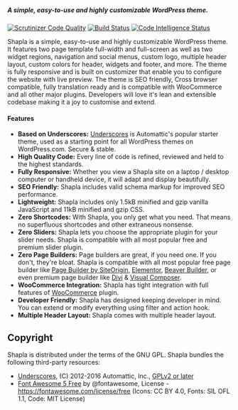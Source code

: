 ##### A simple, easy-to-use and highly customizable WordPress theme.

[![Scrutinizer Code Quality](https://scrutinizer-ci.com/g/sayful1/shapla/badges/quality-score.png?b=master)](https://scrutinizer-ci.com/g/sayful1/shapla/?branch=master)
[![Build Status](https://scrutinizer-ci.com/g/sayful1/shapla/badges/build.png?b=master)](https://scrutinizer-ci.com/g/sayful1/shapla/build-status/master)
[![Code Intelligence Status](https://scrutinizer-ci.com/g/sayful1/shapla/badges/code-intelligence.svg?b=master)](https://scrutinizer-ci.com/code-intelligence)

Shapla is a simple, easy-to-use and highly customizable WordPress theme. It features two page template full-width and full-screen as well as two widget regions, navigation and social menus, custom logo, multiple header layout, custom colors for header, widgets and footer, and more. The theme is fully responsive and is built on customizer that enable you to configure the website with live preview. The theme is SEO friendly, Cross browser compatible, fully translation ready and is compatible with WooCommerce and all other major plugins. Developers will love it's lean and extensible codebase making it a joy to customise and extend.

#### Features

* **Based on Underscores:** [Underscores](http://underscores.me/) is Automattic's popular starter theme, used as a starting point for all WordPress themes on WordPress.com. Secure & stable.
* **High Quality Code:** Every line of code is refined, reviewed and held to the highest standards.
* **Fully Responsive:** Whether you view a Shapla site on a laptop / desktop computer or handheld device, it will adapt and display beautifully.
* **SEO Friendly:** Shapla includes valid schema markup for improved SEO performance.
* **Lightweight:** Shapla includes only 1.5kB minified and gzip vanilla JavaScript and 11kB minified and gzip CSS.
* **Zero Shortcodes:** With Shapla, you only get what you need. That means no superfluous shortcodes and other extraneous nonsense. 
* **Zero Sliders:** Shapla lets you choose the appropriate plugin for your slider needs. Shapla is compatible with all most popular free and premium slider plugin. 
* **Zero Page Builders:** Page builders are great, if you need one. If you don't, they're bloat. Shapla is compatible with all most popular free page builder like [Page Builder by SiteOrigin](https://wordpress.org/plugins/siteorigin-panels/), [Elementor](https://wordpress.org/plugins/elementor/), [Beaver Builder](https://wordpress.org/plugins/beaver-builder-lite-version/), or even premium page builder like [Divi](https://www.elegantthemes.com/plugins/divi-builder/) & [Visual Composer](https://visualcomposer.io/).
* **WooCommerce Integration:** Shapla has tight integration with full features of [WooCommerce](https://wordpress.org/plugins/woocommerce/) plugin. 
* **Developer Friendly:** Shapla has designed keeping developer in mind. You can extend or modify everything using filter and action hook. 
* **Multiple Header Layout:** Shapla comes with multiple header layout.

## Copyright

Shapla is distributed under the terms of the GNU GPL. Shapla bundles the following third-party resources:

* [Underscores](http://underscores.me/), (C) 2012-2016 Automattic, Inc., [GPLv2 or later](https://www.gnu.org/licenses/gpl-2.0.html)
* [Font Awesome 5 Free](https://fontawesome.com) by @fontawesome, License - https://fontawesome.com/license/free (Icons: CC BY 4.0, Fonts: SIL OFL 1.1, Code: MIT License)
